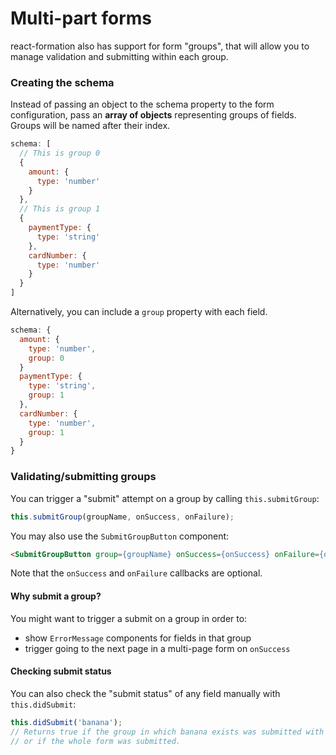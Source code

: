 # Multi-part forms

react-formation also has support for form "groups", that will allow you to manage validation and submitting within each group.

### Creating the schema

Instead of passing an object to the schema property to the form configuration, pass an **array of objects** representing groups of fields. Groups will be named after their index.

```js
schema: [
  // This is group 0
  {
    amount: {
      type: 'number'
    }
  },
  // This is group 1
  {
    paymentType: {
      type: 'string'
    },
    cardNumber: {
      type: 'number'
    }
  }
]
```

Alternatively, you can include a `group` property with each field.

```js
schema: {
  amount: {
    type: 'number',
    group: 0
  }
  paymentType: {
    type: 'string',
    group: 1
  },
  cardNumber: {
    type: 'number',
    group: 1
  }
}
```

### Validating/submitting groups

You can trigger a "submit" attempt on a group by calling `this.submitGroup`:

```js
this.submitGroup(groupName, onSuccess, onFailure);
```

You may also use the `SubmitGroupButton` component:

```html
<SubmitGroupButton group={groupName} onSuccess={onSuccess} onFailure={onFailure} />
```

Note that the `onSuccess` and `onFailure` callbacks are optional.

#### Why submit a group?

You might want to trigger a submit on a group in order to:

* show `ErrorMessage` components for fields in that group
* trigger going to the next page in a multi-page form on `onSuccess`

#### Checking submit status

You can also check the "submit status" of any field manually with `this.didSubmit`:

```js
this.didSubmit('banana');
// Returns true if the group in which banana exists was submitted with submitGroup,
// or if the whole form was submitted.
```



